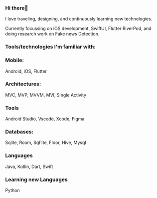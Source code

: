 ### Hi there👋
I love traveling, designing, and continuously learning new technologies.

Currently focussing on iOS development, SwiftUI, Flutter RiverPod, and doing research work on Fake news Detection.

### Tools/technologies I'm familiar with:

### Mobile:
 Android,  iOS,  Flutter

 ### Architectures:
 MVC, MVP, MVVM, MVI, Single Activity

 ### Tools
 Android Studio, Vscode, Xcode, Figma

### Databases:
Sqlite,  Room, Sqflite, Floor, Hive, Mysql

### Languages
Java, Kotlin, Dart, Swift

### Learning new Languages
Python




